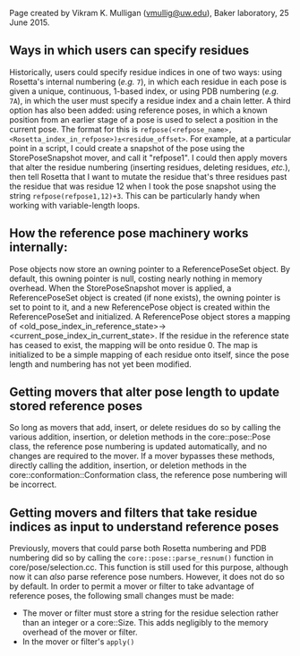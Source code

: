 Page created by Vikram K. Mulligan (vmullig@uw.edu), Baker laboratory, 25 June 2015.

## Ways in which users can specify residues

Historically, users could specify residue indices in one of two ways: using Rosetta's internal numbering (<i>e.g.</i> ```7```), in which each residue in each pose is given a unique, continuous, 1-based index, or using PDB numbering (<i>e.g.</i> ```7A```), in which the user must specify a residue index and a chain letter.  A third option has also been added: using reference poses, in which a known position from an earlier stage of a pose is used to select a position in the current pose.  The format for this is ```refpose(<refpose_name>,<Rosetta_index_in_refpose>)±<residue_offset>```.  For example, at a particular point in a script, I could create a snapshot of the pose using the StorePoseSnapshot mover, and call it "refpose1".  I could then apply movers that alter the residue numbering (inserting residues, deleting residues, <i>etc.</i>), then tell Rosetta that I want to mutate the residue that's three residues past the residue that was residue 12 when I took the pose snapshot using the string ```refpose(refpose1,12)+3```.  This can be particularly handy when working with variable-length loops.

## How the reference pose machinery works internally:

Pose objects now store an owning pointer to a ReferencePoseSet object.  By default, this owning pointer is null, costing nearly nothing in memory overhead.  When the StorePoseSnapshot mover is applied, a ReferencePoseSet object is created (if none exists), the owning pointer is set to point to it, and a new ReferencePose object is created within the ReferencePoseSet and initialized.  A ReferencePose object stores a mapping of <old_pose_index_in_reference_state>-><current_pose_index_in_current_state>.  If the residue in the reference state has ceased to exist, the mapping will be onto residue 0.  The map is initialized to be a simple mapping of each residue onto itself, since the pose length and numbering has not yet been modified.

## Getting movers that alter pose length to update stored reference poses

So long as movers that add, insert, or delete residues do so by calling the various addition, insertion, or deletion methods in the core::pose::Pose class, the reference pose numbering is updated automatically, and no changes are required to the mover.  If a mover bypasses these methods, directly calling the addition, insertion, or deletion methods in the core::conformation::Conformation class, the reference pose numbering will be incorrect.

## Getting movers and filters that take residue indices as input to understand reference poses

Previously, movers that could parse both Rosetta numbering and PDB numbering did so by calling the ```core::pose::parse_resnum()``` function in core/pose/selection.cc.  This function is still used for this purpose, although now it can <i>also</i> parse reference pose numbers.  However, it does not do so by default.  In order to permit a mover or filter to take advantage of reference poses, the following small changes must be made:
- The mover or filter must store a string for the residue selection rather than an integer or a core::Size.  This adds negligibly to the memory overhead of the mover or filter.
- In the mover or filter's ```apply()``` 